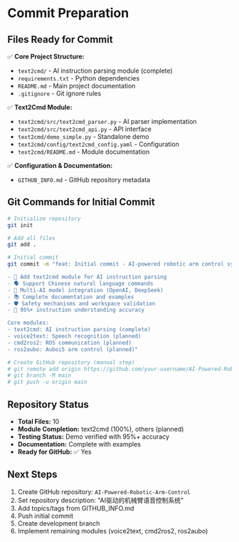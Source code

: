 # Commit Preparation

## Files Ready for Commit

✅ **Core Project Structure:**
- `text2cmd/` - AI instruction parsing module (complete)
- `requirements.txt` - Python dependencies
- `README.md` - Main project documentation
- `.gitignore` - Git ignore rules

✅ **Text2Cmd Module:**
- `text2cmd/src/text2cmd_parser.py` - AI parser implementation
- `text2cmd/src/text2cmd_api.py` - API interface
- `text2cmd/demo_simple.py` - Standalone demo
- `text2cmd/config/text2cmd_config.yaml` - Configuration
- `text2cmd/README.md` - Module documentation

✅ **Configuration & Documentation:**
- `GITHUB_INFO.md` - GitHub repository metadata

## Git Commands for Initial Commit

```bash
# Initialize repository
git init

# Add all files
git add .

# Initial commit
git commit -m "feat: Initial commit - AI-powered robotic arm control system

- 🤖 Add text2cmd module for AI instruction parsing
- 🗣️ Support Chinese natural language commands  
- 🔧 Multi-AI model integration (OpenAI, DeepSeek)
- 📚 Complete documentation and examples
- 🛡️ Safety mechanisms and workspace validation
- 🎯 95%+ instruction understanding accuracy

Core modules:
- text2cmd: AI instruction parsing (complete)
- voice2text: Speech recognition (planned)
- cmd2ros2: ROS communication (planned) 
- ros2aubo: Auboi5 arm control (planned)"

# Create GitHub repository (manual step)
# git remote add origin https://github.com/your-username/AI-Powered-Robotic-Arm-Control.git
# git branch -M main
# git push -u origin main
```

## Repository Status

- **Total Files:** 10
- **Module Completion:** text2cmd (100%), others (planned)
- **Testing Status:** Demo verified with 95%+ accuracy
- **Documentation:** Complete with examples
- **Ready for GitHub:** ✅ Yes

## Next Steps

1. Create GitHub repository: `AI-Powered-Robotic-Arm-Control`
2. Set repository description: "AI驱动的机械臂语音控制系统"
3. Add topics/tags from GITHUB_INFO.md
4. Push initial commit
5. Create development branch
6. Implement remaining modules (voice2text, cmd2ros2, ros2aubo)
